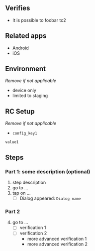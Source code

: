 ## Verifies
- It is possible to foobar tc2


## Related apps
- Android
- iOS

## Environment
_Remove if not applicable_
- device only
- limited to staging

## RC Setup
_Remove if not applicable_
- `config_key1`
```
value1
```

## Steps
### Part 1: some description (optional)
1. step description
2. go to ...
3. tap on ...
    - [ ] Dialog appeared: `Dialog name`

### Part 2
4. go to ...
    - [ ] verification 1
    - [ ] verification 2
       - more advanced verification 1
       - more advanced verification 2
